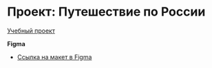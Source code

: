 # Проект: Путешествие по России
[Учебный проект](https://alexandrivanovydomlya.github.io/russian-travel/index.html)



**Figma**

* [Ссылка на макет в Figma](https://www.figma.com/file/5S2WSbEFL6awjVWJ0NWL8Q/Sprint-3_-Russia-_-desktop-mobile?node-id=28503%3A0)



